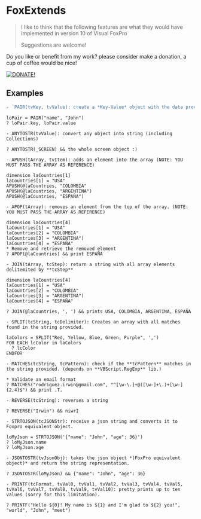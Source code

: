 FoxExtends
==========

> I like to think that the following features are what they would have implemented in version 10 of Visual FoxPro
>
> Suggestions are welcome!

Do you like or benefit from my work? please consider make a donation, a cup of coffee would be nice!

[![DONATE!](http://www.pngall.com/wp-content/uploads/2016/05/PayPal-Donate-Button-PNG-File-180x100.png)](https://www.paypal.com/donate/?hosted_button_id=LXQYXFP77AD2G) 

## Examples

```diff
- `PAIR(tvKey, tvValue): create a *Key-Value* object with the data provided.`
```
```xBase
loPair = PAIR("name", "John")
? loPair.key, loPair.value
```

`- ANYTOSTR(tvValue): convert any object into string (including Collections)`
```xBase
? ANYTOSTR(_SCREEN) && the whole screen object :)
```

`- APUSH(tArray, tvItem): adds an element into the array (NOTE: YOU MUST PASS THE ARRAY AS REFERENCE)`
```xBase
dimension laCountries[1]
laCountries[1] = "USA"
APUSH(@laCountries, "COLOMBIA"
APUSH(@laCountries, "ARGENTINA")
APUSH(@laCountries, "ESPAÑA")
```

`- APOP(tArray): removes an element from the top of the array. (NOTE: YOU MUST PASS THE ARRAY AS REFERENCE)`
```xBase
dimension laCountries[4]
laCountries[1] = "USA"
laCountries[2] = "COLOMBIA"
laCountries[3] = "ARGENTINA")
laCountries[4] = "ESPAÑA"
* Remove and retrieve the removed element
? APOP(@laCountries) && print ESPAÑA
```

`- JOIN(tArray, tcStep): return a string with all array elements delitemited by **tcStep**`
```xBase
dimension laCountries[4]
laCountries[1] = "USA"
laCountries[2] = "COLOMBIA"
laCountries[3] = "ARGENTINA")
laCountries[4] = "ESPAÑA"

? JOIN(@laCountries, ', ') && prints USA, COLOMBIA, ARGENTINA, ESPAÑA
```

`- SPLIT(tcString, tcDelimiter): Creates an array with all matches found in the string provided.`
```xBase
laColors = SPLIT("Red, Yellow, Blue, Green, Purple", ',')
FOR EACH lcColor in laColors
  ? lcColor
ENDFOR
```

`- MATCHES(tcString, tcPattern): check if the **tcPattern** matches in the string provided. (depends on **VBScript.RegExp** lib.)`
```xBase
* Validate an email format
? MATCHES("rodriguez.irwin@gmail.com", "^[\w-\.]+@([\w-]+\.)+[\w-]{2,4}$") && print .T.
```

`- REVERSE(tcString): reverses a string`
```xBase
? REVERSE("Irwin") && niwrI
```

`- STRTOJSON(tcJSONStr): receive a json string and converts it to Foxpro equivalent object.`
```xBase
loMyJson = STRTOJSON('{"name": "John", "age": 36}')
? loMyJson.name
? loMyJson.age
```

`- JSONTOSTR(tvJsonObj): takes the json object *(FoxPro equivalent object)* and return the string representation.`
```xBase
? JSONTOSTR(loMyJson) && {"name": "John", "age": 36}
```

`- PRINTF(tcFormat, tvVal0, tvVal1, tvVal2, tvVal3, tvVal4, tvVal5, tvVal6, tvVal7, tvVal8, tvVal9, tvVal10): pretty prints up to ten values (sorry for this limitation).`
```xBase
? PRINTF("Hello ${0}! My name is ${1} and I'm glad to ${2} you!", "world", "John", "meet")
```

